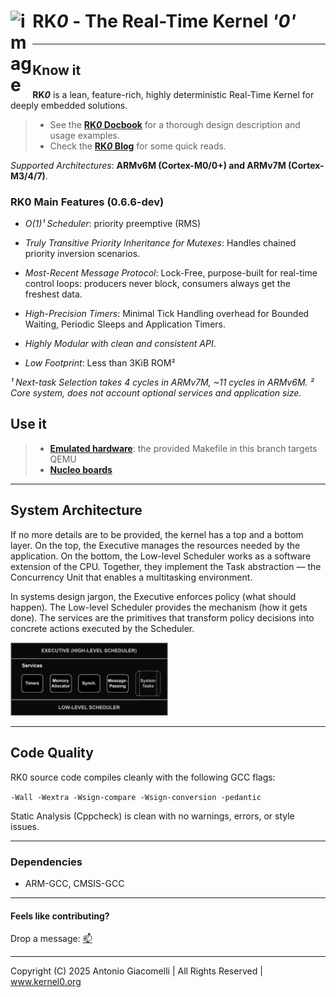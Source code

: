 <h1 align="left">RK<em>0</em> - The Real-Time Kernel <em>'0'</em> <img src="https://github.com/user-attachments/assets/b8b5693b-197e-4fd4-b51e-5865bb568447" width="7%" align="left" alt="image"></h1>

---

## Know it

**RK*0*** is a lean, feature-rich, highly deterministic Real-Time Kernel for deeply embedded solutions.

> - See the [**RK*0* Docbook**](https://antoniogiacomelli.github.io/RK0/) for a thorough design description and usage examples.
> - Check the [**RK*0* Blog**](https://kernel0.org/blog) for some quick reads.

 _Supported Architectures_: **ARMv6M (Cortex-M0/0+) and ARMv7M (Cortex-M3/4/7)**.


### RK0 Main Features (0.6.6-dev)

- _O(1)¹ Scheduler_: priority preemptive (RMS)

- _Truly Transitive Priority Inheritance for Mutexes_:
Handles chained priority inversion scenarios.

- _Most-Recent Message Protocol_:
Lock-Free, purpose-built for real-time control loops: producers never block, consumers always get the freshest data.

- _High-Precision Timers_:
Minimal Tick Handling overhead for Bounded Waiting, Periodic Sleeps and Application Timers. 

- _Highly Modular with clean and consistent API_.

- _Low Footprint_: 
Less than 3KiB ROM²

_¹ Next-task _Selection_ takes 4 cycles in ARMv7M, ~11 cycles in ARMv6M._
_² Core system, does not account optional services and application size._  


## Use it

> - [**Emulated hardware**](https://github.com/antoniogiacomelli/RK0/wiki/RK0-%E2%80%90-Running-on-QEMU): the provided Makefile in this branch targets QEMU
> - [**Nucleo boards**](https://github.com/antoniogiacomelli/RK0/wiki/RK0-V0.6.4-on-NUCLEO%E2%80%90F103RB)
---

## System Architecture

If no more details are to be provided, the kernel has a top and a bottom layer. On the top, the Executive manages the resources needed by the application. On the bottom, the Low-level Scheduler works as a software extension of the CPU. Together, they implement the Task abstraction — the Concurrency Unit that enables a multitasking environment.

In systems design jargon, the Executive enforces policy (what should happen). The Low-level Scheduler provides the mechanism (how it gets done). The services are the primitives that transform policy decisions into concrete actions executed by the Scheduler.


<img src="https://github.com/antoniogiacomelli/RK0/blob/docs/docs/images/images/layeredkernel.png?raw=true" width="50%">

---
## Code Quality 
RK0 source code compiles cleanly with the following GCC flags:

`-Wall -Wextra -Wsign-compare -Wsign-conversion -pedantic`

Static Analysis (Cppcheck)  is clean with no warnings, errors, or style issues.

---

### Dependencies
* ARM-GCC, CMSIS-GCC
  
---

#### Feels like contributing?
Drop a message: [📫](mailto:dev@kernel0.org)

---
Copyright (C) 2025 Antonio Giacomelli | All Rights Reserved | www.kernel0.org 
 
